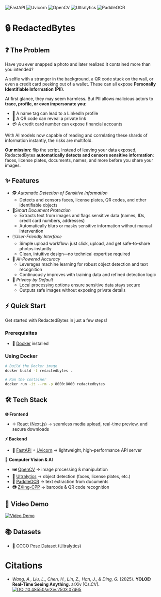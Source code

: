 
![FastAPI](https://img.shields.io/badge/FastAPI-009688?style=flat&logo=fastapi&logoColor=white) ![Uvicorn](https://img.shields.io/badge/Uvicorn-4B8BBE?style=flat&logo=python&logoColor=white) ![OpenCV](https://img.shields.io/badge/OpenCV-5C3EE8?style=flat&logo=opencv&logoColor=white) ![Ultralytics](https://img.shields.io/badge/Ultralytics-YOLOv8-FF6F00?style=flat&logo=github&logoColor=white) ![PaddleOCR](https://img.shields.io/badge/PaddleOCR-005BAC?style=flat&logo=paddlepaddle&logoColor=white)

# 🔒 RedactedBytes

## ❓ The Problem  
Have you ever snapped a photo and later realized it contained more than you intended?

A selfie with a stranger in the background, a QR code stuck on the wall, or even a credit card peeking out of a wallet. These can all expose **Personally Identifiable Information (PII)**.  

At first glance, they may seem harmless. But PII allows malicious actors to **trace, profile, or even impersonate you**:  
- 🪪 A name tag can lead to a LinkedIn profile  
- 📱 A QR code can reveal a private link  
- 💳 A credit card number can expose financial accounts  

With AI models now capable of reading and correlating these shards of information instantly, the risks are multifold.  

**Our mission:** flip the script. Instead of leaving your data exposed, RedactedBytes **automatically detects and censors sensitive information**: faces, license plates, documents, names, and more before you share your images.  

## ✨ Features  

- 🕵️ *Automatic Detection of Sensitive Information*
  - Detects and censors faces, license plates, QR codes, and other identifiable objects
- 📄*Smart Document Protection*
  - Extracts text from images and flags sensitive data (names, IDs, credit card numbers, addresses)  
  - Automatically blurs or masks sensitive information without manual intervention  
- 🖱️*User-Friendly Interface*
  - Simple upload workflow: just click, upload, and get safe-to-share photos instantly  
  - Clean, intuitive design—no technical expertise required  
- 🤖 *AI-Powered Accuracy*
  - Leverages machine learning for robust object detection and text recognition  
  - Continuously improves with training data and refined detection logic  
- 🔐 *Privacy by Default*
  - Local processing options ensure sensitive data stays secure  
  - Outputs safe images without exposing private details  

## ⚡ Quick Start  

Get started with RedactedBytes in just a few steps!  

### Prerequisites  
- 🐳 [Docker](https://www.docker.com/) installed 

### Using Docker  
```bash
# Build the Docker image
docker build -t redactedbytes .

# Run the container
docker run -it --rm -p 8000:8000 redactedbytes
```
## 🛠️ Tech Stack  

**🌐 Frontend**  
- ⚛️ [React (Next.js)](https://nextjs.org/) → seamless media upload, real-time preview, and secure downloads  

**⚡ Backend**  
- 🚀 [FastAPI](https://fastapi.tiangolo.com/) + [Uvicorn](https://www.uvicorn.org/) → lightweight, high-performance API server  

**🧠 Computer Vision & AI**  
- 🖼️ [OpenCV](https://opencv.org/) → image processing & manipulation  
- 🎯 [Ultralytics](https://github.com/ultralytics/ultralytics) → object detection (faces, license plates, etc.)  
- 🔎 [PaddleOCR](https://github.com/PaddlePaddle/PaddleOCR) → text extraction from documents  
- 📷 [ZXing-CPP](https://github.com/zxing-cpp/zxing-cpp) → barcode & QR code recognition  

## 🎥 Video Demo  
[![Video Demo](https://img.youtube.com/vi/nxJXY7xhT_s/0.jpg)](https://www.youtube.com/watch?v=nxJXY7xhT_s)

## 📚 Datasets  
- [📑 COCO Pose Dataset (Ultralytics)](https://github.com/ultralytics/ultralytics/blob/main/ultralytics/cfg/datasets/coco-pose.yaml)

# Citations

- *Wang, A., Liu, L., Chen, H., Lin, Z., Han, J., & Ding, G.* (2025). **YOLOE: Real-Time Seeing Anything.** arXiv [Cs.CV]. [![DOI:10.48550/arXiv.2503.07465](https://zenodo.org/badge/DOI/10.48550/arXiv.2503.07465.svg)](https://doi.org/10.48550/arXiv.2503.07465)
